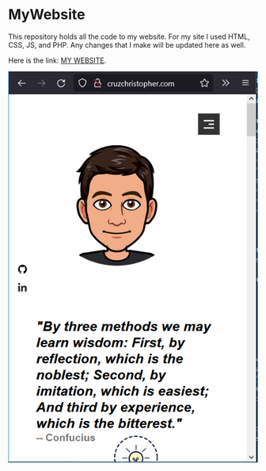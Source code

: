 # MyWebsite

This repository holds all the code to my website. 
For my site I used HTML, CSS, JS, and PHP. Any changes that
I make will be updated here as well. 

Here is the link:
[MY WEBSITE](http://cruzchristopher.com/).

![](images/images/mywebsite.png)
